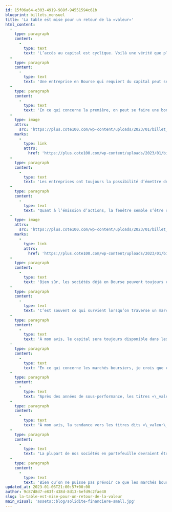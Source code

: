 ```yaml
---
id: 15f06a64-e303-4919-988f-94551594c61b
blueprint: billets_mensuel
title: 'La table est mise pour un retour de la «valeur»'
html_content:
  -
    type: paragraph
    content:
      -
        type: text
        text: 'L’accès au capital est cyclique. Voilà une vérité que plusieurs avaient probablement oubliée après de nombreuses années où le capital était non seulement aisément accessible, mais peu onéreux.'
  -
    type: paragraph
    content:
      -
        type: text
        text: 'Une entreprise en Bourse qui requiert du capital peut se tourner vers deux sources potentielles : la dette et l’équité (les actions).'
  -
    type: paragraph
    content:
      -
        type: text
        text: 'En ce qui concerne la première, on peut se faire une bonne idée de son accessibilité par l’évolution des taux d’intérêt. Le graphique suivant présente les taux d’intérêt historiques des entreprises cotées BAA pour une dette d’une échéance de 20 ans ou plus :'
  -
    type: image
    attrs:
      src: 'https://plus.cote100.com/wp-content/uploads/2023/01/billet_20230106-1.png'
    marks:
      -
        type: link
        attrs:
          href: 'https://plus.cote100.com/wp-content/uploads/2023/01/billet_20230106-1.png'
  -
    type: paragraph
    content:
      -
        type: text
        text: 'Les entreprises ont toujours la possibilité d’émettre de la dette, mais son coût est désormais beaucoup plus élevé.'
  -
    type: paragraph
    content:
      -
        type: text
        text: "Quant à l’émission d’actions, la fenêtre semble s’être refermée en grande partie au cours de la dernière année. Voyez par exemple l’évolution du nombre de premiers appels publics à l’épargne\_:"
  -
    type: image
    attrs:
      src: 'https://plus.cote100.com/wp-content/uploads/2023/01/billet_20230106-2.png'
    marks:
      -
        type: link
        attrs:
          href: 'https://plus.cote100.com/wp-content/uploads/2023/01/billet_20230106-2.png'
  -
    type: paragraph
    content:
      -
        type: text
        text: 'Bien sûr, les sociétés déjà en Bourse peuvent toujours émettre de nouvelles actions pour financer leur croissance, mais l’intérêt des investisseurs s’est nettement refroidi en 2022.'
  -
    type: paragraph
    content:
      -
        type: text
        text: 'C’est souvent ce qui survient lorsqu’on traverse un marché baissier.'
  -
    type: paragraph
    content:
      -
        type: text
        text: 'À mon avis, le capital sera toujours disponible dans les mois à venir (à des taux plus élevés), mais surtout pour les entreprises financièrement solides. En revanche, il sera particulièrement difficile dans le cas de sociétés déficitaires de lever du capital pour financer leur croissance future. Paradoxalement, les entreprises qui n’ont pas besoin de capital y auront accès, alors qu’il pourrait disparaître pour celles qui en ont vraiment besoin.'
  -
    type: paragraph
    content:
      -
        type: text
        text: "En ce qui concerne les marchés boursiers, je crois que ce changement majeur dans l’environnement d’affaires se traduira par un autre changement tout aussi majeur\_: le retour de l’investissement «\_valeur\_» par opposition à l’investissement «\_croissance\_». Dans le premier cas, les investisseurs cherchent à en avoir pour leur argent – ils se préoccupent davantage des bénéfices des entreprises, de leur solidité financière et du prix payé. Dans le deuxième cas, les investisseurs pensent avant tout au potentiel de croissance d’une entreprise à long terme."
  -
    type: paragraph
    content:
      -
        type: text
        text: "Après des années de sous-performance, les titres «\_valeur\_» ont surclassé les titres «\_croissance\_» en 2022. Ainsi, le fonds indiciel Ishares Valeur du S&P 500 («\_IVE\_») a enregistré une baisse de 5,4\_% en 2022, ce qui se compare très favorablement à la chute de 29,5% de l’indice «\_croissance\_» équivalent («\_IVW\_»). C’est tout un revirement\_: au cours des quatre années précédentes, soit du 1er janvier 2018 au 31 décembre 2021, l’indice «\_croissance\_» avait laissé son ami «\_valeur\_» dans la poussière avec un rendement de 129,4% par rapport à 51,1 %."
  -
    type: paragraph
    content:
      -
        type: text
        text: "À mon avis, la tendance vers les titres dits «\_valeur\_» pourrait se confirmer. Les entreprises rentables et en bonne santé financière tireront profit des difficultés que subiront les sociétés non rentables qui ont mis tous leurs efforts dans la croissance à tout prix de leurs revenus au cours des dernières années."
  -
    type: paragraph
    content:
      -
        type: text
        text: "La plupart de nos sociétés en portefeuille devraient être en mesure de tirer profit de cet environnement plus difficile\_: toutes sont rentables et la grande majorité affichent d’excellents bilans."
  -
    type: paragraph
    content:
      -
        type: text
        text: 'Bien qu’on ne puisse pas prévoir ce que les marchés boursiers feront à court terme, il me semble que la table est mise pour une surperformance de notre portefeuille dans les années à venir.'
updated_at: 2023-01-06T21:00:57+00:00
author: 9c87d8d7-e83f-438d-8d13-6efd9c2fae40
slug: la-table-est-mise-pour-un-retour-de-la-valeur
main_visual: 'assets::blog/solidite-financiere-small.jpg'
---
```

